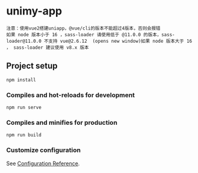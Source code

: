 # unimy-app

```
注意：使用vue2搭建uniapp，@vue/cli的版本不能超过4版本，否则会报错
如果 node 版本小于 16 ，sass-loader 请使用低于 @11.0.0 的版本，sass-loader@11.0.0 不支持 vue@2.6.12  (opens new window)如果 node 版本大于 16 ， sass-loader 建议使用 v8.x 版本
```

## Project setup
```
npm install
```

### Compiles and hot-reloads for development
```
npm run serve
```

### Compiles and minifies for production
```
npm run build
```

### Customize configuration
See [Configuration Reference](https://cli.vuejs.org/config/).
